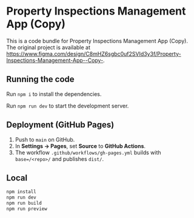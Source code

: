 
  # Property Inspections Management App (Copy)

  This is a code bundle for Property Inspections Management App (Copy). The original project is available at https://www.figma.com/design/C8mHZ6sgbc0uf2SVId3y3f/Property-Inspections-Management-App--Copy-.

  ## Running the code

  Run `npm i` to install the dependencies.

  Run `npm run dev` to start the development server.

## Deployment (GitHub Pages)

1. Push to `main` on GitHub.
2. In **Settings → Pages**, set **Source** to **GitHub Actions**.
3. The workflow `.github/workflows/gh-pages.yml` builds with `base=/<repo>/` and publishes `dist/`.

## Local
```bash
npm install
npm run dev
npm run build
npm run preview
```
